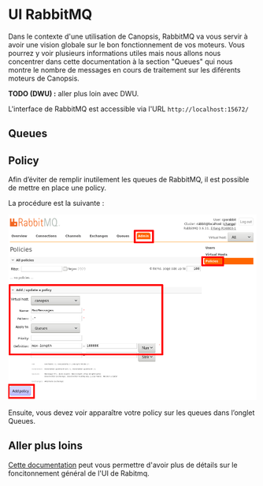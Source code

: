 # UI RabbitMQ

Dans le contexte d'une utilisation de Canopsis, RabbitMQ va vous servir à avoir une vision globale sur le bon fonctionnement de vos moteurs.
Vous pourrez y voir plusieurs informations utiles mais nous allons nous concentrer dans cette documentation à la section "Queues" qui nous montre le nombre de messages
en cours de traitement sur les diférents moteurs de Canopsis.

**TODO (DWU) :** aller plus loin avec DWU.

L'interface de RabbitMQ est accessible via l'URL ```http://localhost:15672/```

## Queues



## Policy

Afin d’éviter de remplir inutilement les queues de RabbitMQ, il est possible de mettre en place une policy.

La procédure est la suivante :

![img1](img/rabbitmq_policy.png)

Ensuite, vous devez voir apparaître votre policy sur les queues dans l’onglet Queues.


## Aller plus loins

[Cette documentation](https://www.cloudamqp.com/blog/2015-05-27-part3-rabbitmq-for-beginners_the-management-interface.html#overview) peut vous permettre d'avoir plus de détails sur le foncitonnement général de l'UI de Rabitmq.